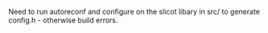 Need to run autoreconf and configure on the slicot libary in src/ to generate config.h - otherwise build errors.
